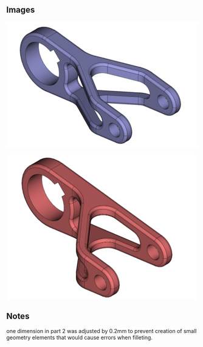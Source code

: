 ## Images

![TBD](./phase1.png)

![TBD](./phase2.png)

## Notes

one dimension in part 2 was adjusted by 0.2mm to prevent creation
of small geometry elements that would cause errors when filleting.

